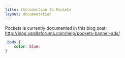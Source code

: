 ```yaml
---
title: Introduction to Pockets
layout: documentation
---
```


Pockets is currently documented in this blog post: http://blog.vanillaforums.com/help/pockets-banner-ads/

```css
.body {
    color: blue;
}
```
